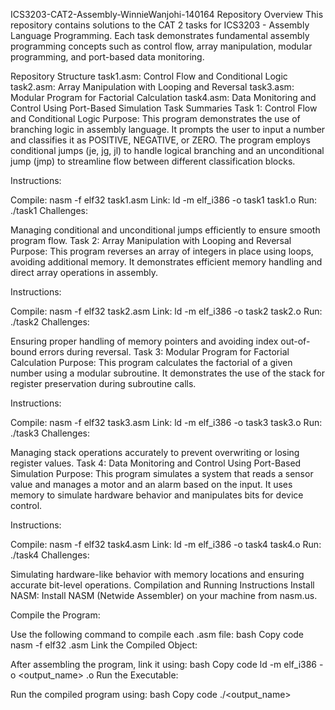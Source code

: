ICS3203-CAT2-Assembly-WinnieWanjohi-140164
Repository Overview
This repository contains solutions to the CAT 2 tasks for ICS3203 - Assembly Language Programming. Each task demonstrates fundamental assembly programming concepts such as control flow, array manipulation, modular programming, and port-based data monitoring.

Repository Structure
task1.asm: Control Flow and Conditional Logic
task2.asm: Array Manipulation with Looping and Reversal
task3.asm: Modular Program for Factorial Calculation
task4.asm: Data Monitoring and Control Using Port-Based Simulation
Task Summaries
Task 1: Control Flow and Conditional Logic
Purpose:
This program demonstrates the use of branching logic in assembly language. It prompts the user to input a number and classifies it as POSITIVE, NEGATIVE, or ZERO. The program employs conditional jumps (je, jg, jl) to handle logical branching and an unconditional jump (jmp) to streamline flow between different classification blocks.

Instructions:

Compile: nasm -f elf32 task1.asm
Link: ld -m elf_i386 -o task1 task1.o
Run: ./task1
Challenges:

Managing conditional and unconditional jumps efficiently to ensure smooth program flow.
Task 2: Array Manipulation with Looping and Reversal
Purpose:
This program reverses an array of integers in place using loops, avoiding additional memory. It demonstrates efficient memory handling and direct array operations in assembly.

Instructions:

Compile: nasm -f elf32 task2.asm
Link: ld -m elf_i386 -o task2 task2.o
Run: ./task2
Challenges:

Ensuring proper handling of memory pointers and avoiding index out-of-bound errors during reversal.
Task 3: Modular Program for Factorial Calculation
Purpose:
This program calculates the factorial of a given number using a modular subroutine. It demonstrates the use of the stack for register preservation during subroutine calls.

Instructions:

Compile: nasm -f elf32 task3.asm
Link: ld -m elf_i386 -o task3 task3.o
Run: ./task3
Challenges:

Managing stack operations accurately to prevent overwriting or losing register values.
Task 4: Data Monitoring and Control Using Port-Based Simulation
Purpose:
This program simulates a system that reads a sensor value and manages a motor and an alarm based on the input. It uses memory to simulate hardware behavior and manipulates bits for device control.

Instructions:

Compile: nasm -f elf32 task4.asm
Link: ld -m elf_i386 -o task4 task4.o
Run: ./task4
Challenges:

Simulating hardware-like behavior with memory locations and ensuring accurate bit-level operations.
Compilation and Running Instructions
Install NASM:
Install NASM (Netwide Assembler) on your machine from nasm.us.

Compile the Program:

Use the following command to compile each .asm file:
bash
Copy code
nasm -f elf32 <filename>.asm
Link the Compiled Object:

After assembling the program, link it using:
bash
Copy code
ld -m elf_i386 -o <output_name> <filename>.o
Run the Executable:

Run the compiled program using:
bash
Copy code
./<output_name>

